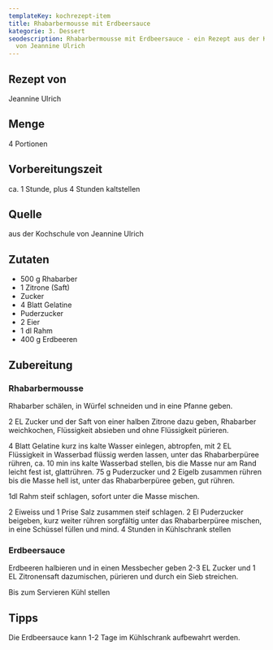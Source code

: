 ```yaml
---
templateKey: kochrezept-item
title: Rhabarbermousse mit Erdbeersauce
kategorie: 3. Dessert
seodescription: Rhabarbermousse mit Erdbeersauce - ein Rezept aus der Kochschule
  von Jeannine Ulrich
---
```

## Rezept von
Jeannine Ulrich
## Menge
4 Portionen
## Vorbereitungszeit
ca. 1 Stunde, plus 4 Stunden kaltstellen
## Quelle
aus der Kochschule von Jeannine Ulrich
## Zutaten
* 500 g Rhabarber 
* 1 Zitrone (Saft)
* Zucker 
* 4 Blatt Gelatine 
* Puderzucker 
* 2 Eier 
* 1 dl Rahm 
* 400 g Erdbeeren

## Zubereitung
### Rhabarbermousse

Rhabarber schälen, in Würfel schneiden und in eine Pfanne geben.

2 EL Zucker und der Saft von einer halben Zitrone dazu geben, Rhabarber 
weichkochen, Flüssigkeit absieben und ohne Flüssigkeit pürieren.

4 Blatt Gelatine kurz ins kalte Wasser einlegen, abtropfen, mit 2 EL Flüssigkeit in Wasserbad flüssig werden lassen, unter das Rhabarberpüree rühren, ca. 10 min ins kalte Wasserbad stellen, bis die Masse nur am Rand leicht fest ist, glattrühren.
75 g Puderzucker und 2 Eigelb zusammen rühren bis die Masse hell ist, unter 
das Rhabarberpüree geben, gut rühren.

1dl Rahm steif schlagen, sofort unter die Masse mischen.

2 Eiweiss und 1 Prise Salz zusammen steif schlagen. 2 El Puderzucker beigeben, kurz weiter rühren sorgfältig unter das Rhabarberpüree mischen, in eine Schüssel füllen und mind. 4 Stunden in Kühlschrank stellen  

### Erdbeersauce

Erdbeeren halbieren und in einen Messbecher geben
2-3 EL Zucker und 1 EL Zitronensaft dazumischen, pürieren und durch ein Sieb streichen. 

Bis zum Servieren Kühl stellen  

## Tipps

Die Erdbeersauce kann 1-2 Tage im Kühlschrank aufbewahrt
werden. 